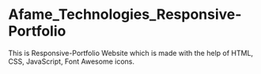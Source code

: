 # Afame_Technologies_Responsive-Portfolio
This is Responsive-Portfolio Website which is made with the help of HTML, CSS, JavaScript, Font Awesome icons.
